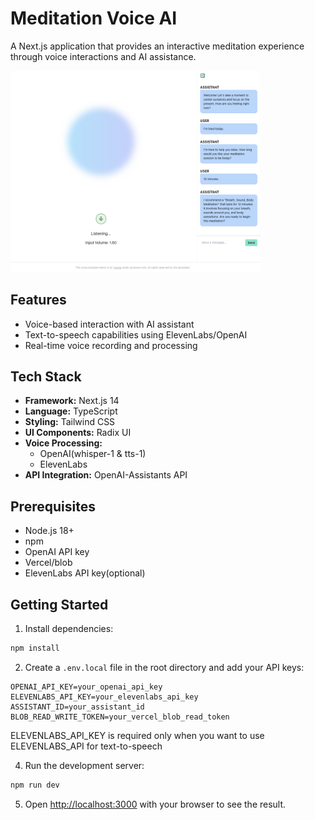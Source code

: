 # Meditation Voice AI
A Next.js application that provides an interactive meditation experience through voice interactions and AI assistance.

<img src="./public/screenshot.png" width="400px"/>


## Features
- Voice-based interaction with AI assistant
- Text-to-speech capabilities using ElevenLabs/OpenAI
- Real-time voice recording and processing

## Tech Stack
- **Framework:** Next.js 14
- **Language:** TypeScript
- **Styling:** Tailwind CSS
- **UI Components:** Radix UI
- **Voice Processing:** 
  - OpenAI(whisper-1 & tts-1)
  - ElevenLabs
- **API Integration:** OpenAI-Assistants API

## Prerequisites
- Node.js 18+ 
- npm
- OpenAI API key
- Vercel/blob
- ElevenLabs API key(optional)

## Getting Started
1. Install dependencies:
```bash
npm install
```

2. Create a `.env.local` file in the root directory and add your API keys:
```
OPENAI_API_KEY=your_openai_api_key
ELEVENLABS_API_KEY=your_elevenlabs_api_key
ASSISTANT_ID=your_assistant_id
BLOB_READ_WRITE_TOKEN=your_vercel_blob_read_token
```
ELEVENLABS_API_KEY is required only when you want to use ELEVENLABS_API for text-to-speech

4. Run the development server:
```bash
npm run dev
```

5. Open [http://localhost:3000](http://localhost:3000) with your browser to see the result.
